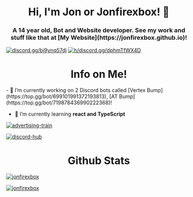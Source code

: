 <h1 align="center">Hi, I'm Jon or Jonfirexbox! 👋</h1>
<h3 align="center">A 14 year old, Bot and Website developer. See my work and stuff like that at [My Website](https://jonfirexbox.github.io)!</h3>

<a href="https://discord.gg/bj9ynq57dj" target="blank"><img src="https://shields.io/badge/join_my-discord-7289DA?logo=discord&style=for-the-badge" alt="discord.gg/bj9ynq57dj"/></a>
<a href="https://discord.gg/dphmTfWX4D" target="blank"><img src="https://shields.io/badge/join_my-discord2-7289DA?logo=discord&style=for-the-badge" alt="h/discord.gg/dphmTfWX4D"/></a>

<h1 align="center">Info on Me!</h1>
- 🔭 I’m currently working on 2 Discord bots called [Vertex Bump](https://top.gg/bot/699101991372193813), [AT Bump](https://top.gg/bot/719878436990222368)!

- 🌱 I’m currently learning **react and TypeScript**

<a href="https://discord.gg/dphmTfWX4D "><p><img align="center" src="https://discord.com/api/guilds/751094999667703848/embed.png?style=banner3" alt="advertising-train"/></a>
<a href="https://discord.gg/bj9ynq57dj "><p><img align="center" src="https://discord.com/api/guilds/830626210358231120/embed.png?style=banner3" alt="discord-hub"/></a>
<br>
<h1 align="center">Github Stats</h1>
<a href="https://github.com/Jonfirexbox/">
<p><img align="center" src="https://github-readme-stats.vercel.app/api/top-langs?username=jonfirexbox&show_icons=true&layout=compact&bg_color=1f1d2e&text_color=FAF4ED&icon_color=C3A6E6&title_color=9CCFD8" alt="jonfirexbox"/>
<p><img align="center" src="https://github-readme-stats.vercel.app/api?username=jonfirexbox&show_icons=true&locale=en&layout=compact&bg_color=1f1d2e&text_color=FAF4ED&icon_color=C3A6E6&title_color=9CCFD8" alt="jonfirexbox"/>
</br>

